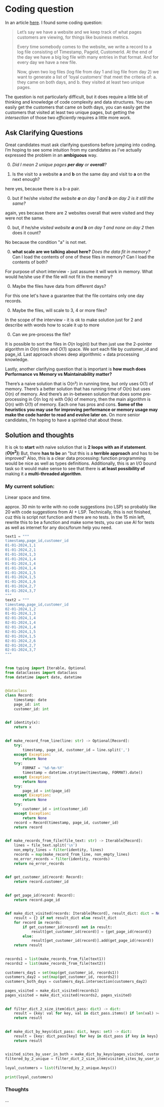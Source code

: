 # Coding question

In an article [here](https://www.removepaywall.com/search?url=https://carloarg02.medium.com/my-favorite-coding-question-to-give-candidates-17ea4758880c). I found some coding question:

> Let’s say we have a website and we keep track of what pages customers are viewing, for things like business metrics.
> 
> Every time somebody comes to the website, we write a record to a log file consisting of Timestamp, PageId, CustomerId. At the end of the day we have a big log file with many entries in that format. And for every day we have a new file.
> 
> Now, given two log files (log file from day 1 and log file from day 2) we want to generate a list of ‘loyal customers’ that meet the criteria of: 
> 	a. they came on both days, and 
> 	b. they visited at least two unique pages.

The question is not particularly difficult, but it does require a little bit of
thinking and knowledge of code complexity and data structures. You can easily
get the customers that came on both days, you can easily get the customers that
visited at least two unique pages, but getting the _intersection_ of those two
_efficiently_ requires a little more work.


## Ask Clarifying Questions

Great candidates must ask clarifying questions before jumping into coding. I’m hoping to see some intuition from my candidates as I’ve actually expressed the problem in an **ambiguous** way.

0. _Did I mean 2 unique pages_ **_per day_** _or_ **_overall_**_?_

0. Is the visit to a website **a** and **b** on the same day and visit to **a** on the next enough?

here yes, because there is a b-a pair.

0. but if he/she _visited the website **a** on day 1 and **b** on day 2 is it still the same?_

again, yes because there are 2 websites overall that were visited and they were
not the same.

0. but, if he/she _visited website **a** and **b** on day 1 and none on day 2_ then does it count?

No because the condition "a" is not met.

0. **what scale are we talking about here?** _Does the data fit in memory?_ Can I load the contents of one of these files in memory? Can I load the contents of both?

For purpose of short interview - just assume it will work in memory. 
What would he/she use if the file will not fit in the memory?

0. Maybe the files have data from different days?

For this one let's have a guarantee that the file contains only one day records.

0. Maybe the files, will scale to 3, 4 or more files?

In the scope of the interview - it is ok to make solution just for 2 and describe with words how to scale it up to more

0. Can we pre-process the file?

It is possible to sort the files in $O(n\text{ log}(n))$ but then just use the
2-pointer algorithm in $O(n)$ time and $O(1)$ space.
We sort each file by customer_id and page_id.
Last approach shows deep algorithmic + data processing knowledge.

Lastly, another clarifying question that is important is **how much does
Performance vs Memory vs Maintainability matter?**

There’s a naive solution that is O(n²) in running time, but only uses O(1) of
memory. There’s a better solution that has running time of O(n) but uses O(n) of
memory. And there’s an in-between solution that does some pre-processing in O(n
log n) with O(k) of memory, then the main algorithm is O(n) with O(1) of memory.
Each one has pros and cons.
**Some of the heuristics you may use for improving performance or memory usage
may make the code harder to read and evolve later on.** On more senior
candidates, I’m hoping to have a spirited chat about these.

## Solution and thoughts

It is ok to **start** with naive solution that is **2 loops with an if statement**. (**$O(n^2)$**)
But, there **has to be** an "but this is a **terrible approach** and has to be improved"
Also, this is a clear data processing: function programming would be nice as well as types definitions.
Additionally, this is an I/O bound task so it would make sense to see that there
is **at least possibility of** making it a **multi-threaded algorithm**.

### My current solution:
Linear space and time.

approx. 30 min to write with no code suggestions (no LSP) so probably like 20
with code suggestions from AI + LSP.
Technically, this is not finished, cuz this is script not function and there are
no tests.
In the 15 min left, rewrite this to be a function and make some tests, you can
use AI for tests as well as internet for any docs/forum help you need.

```python
text1 = """  
timestamp,page_id,customer_id  
01-01-2024,1,1  
01-01-2024,2,1  
01-01-2024,1,3  
01-01-2024,1,4  
01-01-2024,1,4  
01-01-2024,1,4  
01-01-2024,1,5  
01-01-2024,1,5  
01-01-2024,1,6  
01-01-2024,2,7  
01-01-2024,3,7  
"""  
text2 = """  
timestamp,page_id,customer_id  
02-01-2024,1,2  
01-01-2024,1,3  
02-01-2024,1,4  
02-01-2024,1,4  
02-01-2024,1,4  
02-01-2024,1,5  
02-01-2024,1,5  
02-01-2024,2,6  
02-01-2024,2,7  
02-01-2024,3,7  
"""  
  
  
from typing import Iterable, Optional  
from dataclasses import dataclass  
from datetime import date, datetime  
  
  
@dataclass  
class Record:  
    timestamp: date  
    page_id: int  
    customer_id: int  
  
  
def identity(x):  
    return x  
  
  
def make_record_from_line(line: str) -> Optional[Record]:  
    try:  
        timestamp, page_id, customer_id = line.split(',')  
    except Exception:  
        return None  
    try:  
        FORMAT = '%d-%m-%Y'  
        timestamp = datetime.strptime(timestamp, FORMAT).date()  
    except Exception:  
        return None  
    try:  
        page_id = int(page_id)  
    except Exception:  
        return None  
    try:  
        customer_id = int(customer_id)  
    except Exception:  
        return None  
    record = Record(timestamp, page_id, customer_id)  
    return record  
  
  
def make_records_from_file(file_text: str) -> Iterable[Record]:  
    lines = file_text.split('\n')  
    non_empty_lines = filter(identity, lines)  
    records = map(make_record_from_line, non_empty_lines)  
    no_error_records = filter(identity, records)  
    return no_error_records  
  
  
def get_customer_id(record: Record):  
    return record.customer_id  
  
  
def get_page_id(record: Record):  
    return record.page_id  
  
  
def make_dict_visited(records: Iterable[Record], result_dict: dict = None) -> dict:  
    result = {} if not result_dict else result_dict  
    for record in records:  
        if get_customer_id(record) not in result:  
            result[get_customer_id(record)] = {get_page_id(record)}  
        else:  
            result[get_customer_id(record)].add(get_page_id(record))  
    return result  
  
  
records1 = list(make_records_from_file(text1))  
records2 = list(make_records_from_file(text2))  
  
customers_day1 = set(map(get_customer_id, records1))  
customers_day2 = set(map(get_customer_id, records2))  
customers_both_days = customers_day1.intersection(customers_day2)  
  
pages_visited = make_dict_visited(records1)  
pages_visited = make_dict_visited(records2, pages_visited)  
  
  
def filter_dict_2_size_item(dict_pass: dict) -> dict:  
    result = {key: val for key, val in dict_pass.items() if len(val) >= 2}  
    return result  
  
  
def make_dict_by_keys(dict_pass: dict, keys: set) -> dict:  
    result = {key: dict_pass[key] for key in dict_pass if key in keys}  
    return result  
  
  
visited_sites_by_user_in_both = make_dict_by_keys(pages_visited, customers_both_days)  
filtered_by_2_unique = filter_dict_2_size_item(visited_sites_by_user_in_both)  
  
loyal_customers = list(filtered_by_2_unique.keys())  
  
print(loyal_customers)
```

### Thoughts

...